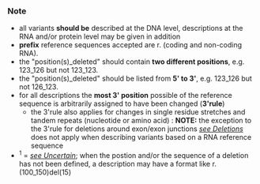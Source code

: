### Note

*	all variants **should be** described at the DNA level, descriptions at the RNA and/or protein level may be given in addition
*	**prefix** reference sequences accepted are r. (coding and non-coding RNA).
*	the "position(s)\_deleted" should contain **two different positions**, e.g. 123\_126 but not 123\_123.
*	the "position(s)\_deleted" should be listed from **5' to 3'**, e.g. 123\_126 but not 126\_123.
*	for all descriptions the **most 3' position** possible of the reference sequence is arbitrarily assigned to have been changed (**3'rule**)
	*	the 3'rule also applies for changes in single residue stretches and tandem repeats  (nucleotide or amino acid)
	:	**NOTE:** the exception to the 3'rule for deletions around exon/exon junctions  [_see Deletions_](/recommendations/DNA/variant/deletion/) does not apply when describing variants based on a RNA reference sequence
*	<sup>1</sup> = [_see Uncertain_](/recommendations/uncertain/); when the postion and/or the sequence of a deletion has not been defined, a description may have a format like r.(100_150)del(15)
